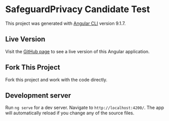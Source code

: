 # SafeguardPrivacy Candidate Test

This project was generated with [Angular CLI](https://github.com/angular/angular-cli) version 9.1.7.

## Live Version

Visit the [GitHub page](https://safeguardprivacy.github.io/Developer-Test) to see a live version of this Angular application.

## Fork This Project

Fork this project and work with the code directly.

## Development server

Run `ng serve` for a dev server. Navigate to `http://localhost:4200/`. The app will automatically reload if you change any of the source files.
